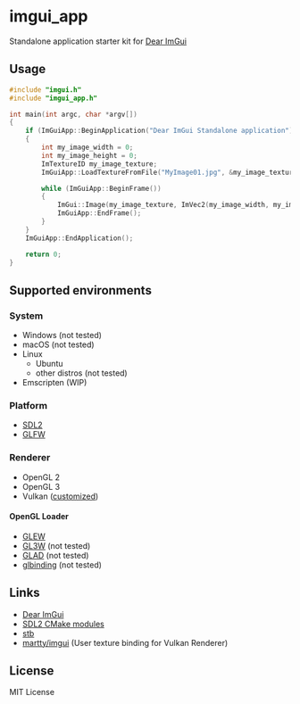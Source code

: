 # imgui_app

Standalone application starter kit for [Dear ImGui](https://github.com/ocornut/imgui)

## Usage

```cpp
#include "imgui.h"
#include "imgui_app.h"

int main(int argc, char *argv[])
{
    if (ImGuiApp::BeginApplication("Dear ImGui Standalone application"))
    {
        int my_image_width = 0;
        int my_image_height = 0;
        ImTextureID my_image_texture;
        ImGuiApp::LoadTextureFromFile("MyImage01.jpg", &my_image_texture, &my_image_width, &my_image_height);

        while (ImGuiApp::BeginFrame())
        {
            ImGui::Image(my_image_texture, ImVec2(my_image_width, my_image_height));
            ImGuiApp::EndFrame();
        }
    }
    ImGuiApp::EndApplication();

    return 0;
}
```

## Supported environments

### System

- Windows (not tested)
- macOS (not tested)
- Linux
    - Ubuntu
    - other distros (not tested)
- Emscripten (WIP)

### Platform

- [SDL2](https://www.libsdl.org/)
- [GLFW](https://github.com/glfw/glfw)

### Renderer

- OpenGL 2
- OpenGL 3
- Vulkan ([customized](https://github.com/martty/imgui))

#### OpenGL Loader

- [GLEW](http://glew.sourceforge.net/)
- [GL3W](https://github.com/skaslev/gl3w) (not tested)
- [GLAD](https://github.com/Dav1dde/glad) (not tested)
- [glbinding](https://github.com/cginternals/glbinding) (not tested)

## Links

- [Dear ImGui](https://github.com/ocornut/imgui)
- [SDL2 CMake modules](https://github.com/aminosbh/sdl2-cmake-modules)
- [stb](https://github.com/nothings/stb)
- [martty/imgui](https://github.com/martty/imgui) (User texture binding for Vulkan Renderer)

## License

MIT License
